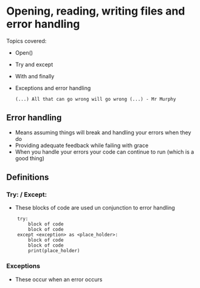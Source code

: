 # Opening, reading, writing files and error handling

Topics covered:
- Open()
- Try and except
- With and finally
- Exceptions and error handling

    ``
    (...) All that can go wrong will go wrong (...) - Mr Murphy
    ``
## Error handling
- Means assuming things will break and handling your errors when they do
- Providing adequate feedback while failing with grace
- When you handle your errors your code can continue to run (which is a good thing)

## Definitions

### Try: / Except:
- These blocks of code are used un conjunction to error handling
````
    try:
        block of code
        block of code
    except <exception> as <place_holder>:
        block of code
        block of code
        print(place_holder)
````

### Exceptions
- These occur when an error occurs